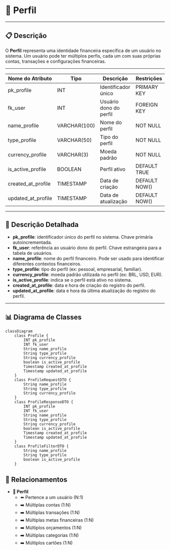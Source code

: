 # 👤 Perfil

---

## 📋 Descrição

O **Perfil** representa uma identidade financeira específica de um usuário no sistema. Um usuário pode ter múltiplos
perfis, cada um com suas próprias contas, transações e configurações financeiras.

---

| Nome do Atributo   | Tipo         | Descrição              | Restrições    |
|--------------------|--------------|------------------------|---------------|
| pk_profile         | INT          | Identificador único    | PRIMARY KEY   |
| fk_user            | INT          | Usuário dono do perfil | FOREIGN KEY   |
| name_profile       | VARCHAR(100) | Nome do perfil         | NOT NULL      |
| type_profile       | VARCHAR(50)  | Tipo do perfil         | NOT NULL      |
| currency_profile   | VARCHAR(3)   | Moeda padrão           | NOT NULL      |
| is_active_profile  | BOOLEAN      | Perfil ativo           | DEFAULT TRUE  |
| created_at_profile | TIMESTAMP    | Data de criação        | DEFAULT NOW() |
| updated_at_profile | TIMESTAMP    | Data de atualização    | DEFAULT NOW() |

---

## 📝 Descrição Detalhada

- **pk_profile**: identificador único do perfil no sistema. Chave primária autoincrementada.
- **fk_user**: referência ao usuário dono do perfil. Chave estrangeira para a tabela de usuários.
- **name_profile**: nome do perfil financeiro. Pode ser usado para identificar diferentes contextos financeiros.
- **type_profile**: tipo do perfil (ex: pessoal, empresarial, familiar).
- **currency_profile**: moeda padrão utilizada no perfil (ex: BRL, USD, EUR).
- **is_active_profile**: indica se o perfil está ativo no sistema.
- **created_at_profile**: data e hora de criação do registro do perfil.
- **updated_at_profile**: data e hora da última atualização do registro do perfil.

---

## 📊 Diagrama de Classes

```mermaid
classDiagram
    class Profile {
        INT pk_profile
        INT fk_user
        String name_profile
        String type_profile
        String currency_profile
        boolean is_active_profile
        Timestamp created_at_profile
        Timestamp updated_at_profile
    }
    class ProfileRequestDTO {
        String name_profile
        String type_profile
        String currency_profile
    }
    class ProfileResponseDTO {
        INT pk_profile
        INT fk_user
        String name_profile
        String type_profile
        String currency_profile
        boolean is_active_profile
        Timestamp created_at_profile
        Timestamp updated_at_profile
    }
    class ProfileFilterDTO {
        String name_profile
        String type_profile
        boolean is_active_profile
    }
```

## 🔄 Relacionamentos

* **👤 Perfil**
    * ⬅️ Pertence a um usuário (N:1)
    * ➡️ Múltiplas contas (1:N)
    * ➡️ Múltiplas transações (1:N)
    * ➡️ Múltiplas metas financeiras (1:N)
    * ➡️ Múltiplos orçamentos (1:N)
    * ➡️ Múltiplas categorias (1:N)
    * ➡️ Múltiplos cartões (1:N)